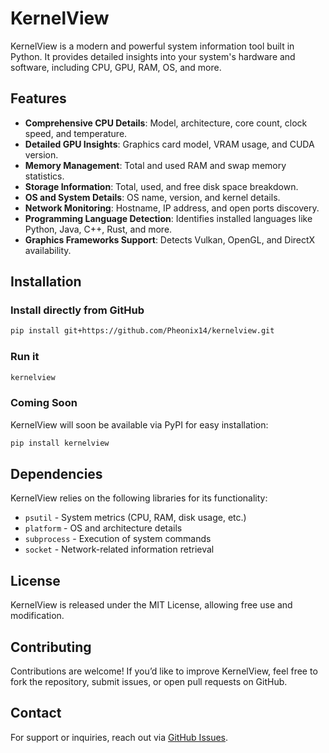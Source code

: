 # KernelView

KernelView is a modern and powerful system information tool built in Python. It provides detailed insights into your system's hardware and software, including CPU, GPU, RAM, OS, and more.

## Features
- **Comprehensive CPU Details**: Model, architecture, core count, clock speed, and temperature.
- **Detailed GPU Insights**: Graphics card model, VRAM usage, and CUDA version.
- **Memory Management**: Total and used RAM and swap memory statistics.
- **Storage Information**: Total, used, and free disk space breakdown.
- **OS and System Details**: OS name, version, and kernel details.
- **Network Monitoring**: Hostname, IP address, and open ports discovery.
- **Programming Language Detection**: Identifies installed languages like Python, Java, C++, Rust, and more.
- **Graphics Frameworks Support**: Detects Vulkan, OpenGL, and DirectX availability.

## Installation
### Install directly from GitHub
```sh
pip install git+https://github.com/Pheonix14/kernelview.git
```

### Run it
```sh
kernelview
```

### Coming Soon
KernelView will soon be available via PyPI for easy installation:
```sh
pip install kernelview
```

## Dependencies
KernelView relies on the following libraries for its functionality:
- `psutil` - System metrics (CPU, RAM, disk usage, etc.)
- `platform` - OS and architecture details
- `subprocess` - Execution of system commands
- `socket` - Network-related information retrieval

## License
KernelView is released under the MIT License, allowing free use and modification.

## Contributing
Contributions are welcome! If you’d like to improve KernelView, feel free to fork the repository, submit issues, or open pull requests on GitHub.

## Contact
For support or inquiries, reach out via [GitHub Issues](https://github.com/Pheonix14/kernelview).

